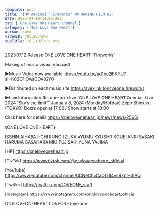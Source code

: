 ```yaml
---
template: post
title: '[MV Making] "Fireworks" MV MAKING FILM #2'
date: 2023-09-10T11:00:29Z
tag: ['One Love One Heart Channel']
category: ['One Love One Heart']
author: auto 
videoID: j8ilaUJlnHc
subTitle: j8ilaUJlnHc.vtt
---
```

2023.07.12 Release
ONE LOVE ONE HEART “Fireworks”

Making of music video released!

▶️Music Video now available
https://youtu.be/ad1bc2iFKYU?si=hO2O1jOwsCOy82Y0

▶️Distributed on each music site
https://avex.lnk.to/loveone_fireworks

▶️Live Information
5th one-man live “ONE LOVE ONE HEART Oneman Live 2024 “Sky’s the limit””
January 8, 2024 (Monday/Holiday) Zepp Shinjuku (TOKYO)
Doors open at 17:00 / Show starts at 18:00

Click here for details
https://oneloveoneheart.jp/news/news-2565/

《ONE LOVE ONE HEART》

ISSHIN AIHARA
I-CHI
RUNO IIZUKA
AYUMU KYUSHO
KOUEI
ANRI SASAKI
HARUMA SASAHARA
MIU FUJISAKI
YUNA YAJIMA

[HP] https://oneloveoneheart.jp

[TikTok] https://www.tiktok.com/@oneloveoneheart_official

[YouTube] https://www.youtube.com/channel/UCNeChoCaOL0t4vs8ZmH3IAQ

[Twitter] https://twitter.com/LOVEONE_staff

[Instagram] https://www.instagram.com/oneloveoneheart_official

ONELOVEONEHEART
LOVEONE
love one